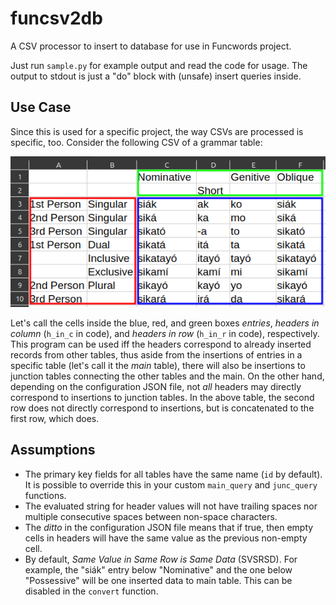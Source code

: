 # funcsv2db
A CSV processor to insert to database for use in Funcwords project.

Just run `sample.py` for example output and read the code for usage. The output to stdout is just a "do" block with (unsafe) insert queries inside.

## Use Case

Since this is used for a specific project, the way CSVs are processed is specific, too. Consider the following CSV of a grammar table:

![Pangasinan Personal Pronouns](doc/personal-pronoun-table.png)

Let's call the cells inside the blue, red, and green boxes *entries*, *headers in column* (`h_in_c` in code), and *headers in row* (`h_in_r` in code), respectively. This program can be used iff the headers correspond to already inserted records from other tables, thus aside from the insertions of entries in a specific table (let's call it the *main* table), there will also be insertions to junction tables connecting the other tables and the main. On the other hand, depending on the configuration JSON file, not *all* headers may directly correspond to insertions to junction tables. In the above table, the second row does not directly correspond to insertions, but is concatenated to the first row, which does.

## Assumptions
- The primary key fields for all tables have the same name (`id` by default). It is possible to override this in your custom `main_query` and `junc_query` functions.
- The evaluated string for header values will not have trailing spaces nor multiple consecutive spaces between non-space characters.
- The *ditto* in the configuration JSON file means that if true, then empty cells in headers will have the same value as the previous non-empty cell.
- By default, *Same Value in Same Row is Same Data* (SVSRSD). For example, the "siák" entry below "Nominative" and the one below "Possessive" will be one inserted data to main table. This can be disabled in the `convert` function.